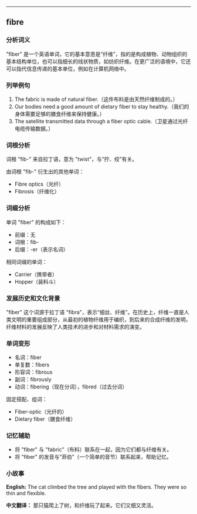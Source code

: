 
---------------
## fibre
### 分析词义
"fiber" 是一个英语单词，它的基本意思是“纤维”，指的是构成植物、动物组织的基本结构单位，也可以指细长的线状物质，如纺织纤维。在更广泛的语境中，它还可以指代信息传递的基本单位，例如在计算机网络中。

### 列举例句
1. The fabric is made of natural fiber.（这件布料是由天然纤维制成的。）
2. Our bodies need a good amount of dietary fiber to stay healthy.（我们的身体需要足够的膳食纤维来保持健康。）
3. The satellite transmitted data through a fiber optic cable.（卫星通过光纤电缆传输数据。）

### 词根分析
词根 "fib-" 来自拉丁语，意为 "twist"，与“拧、绞”有关。

由词根 "fib-" 衍生出的其他单词：
- Fibre optics（光纤）
- Fibrosis（纤维化）

### 词缀分析
单词 "fiber" 的构成如下：
- 前缀：无
- 词根：fib-
- 后缀：-er（表示名词）

相同词缀的单词：
- Carrier（携带者）
- Hopper（装料斗）

### 发展历史和文化背景
"fiber" 这个词源于拉丁语 "fibra"，表示“细丝、纤维”。在历史上，纤维一直是人类文明的重要组成部分，从最初的植物纤维用于编织，到后来的合成纤维的发明，纤维材料的发展反映了人类技术的进步和对材料需求的演变。

### 单词变形
- 名词：fiber
- 单复数：fibers
- 形容词：fibrous
- 副词：fibrously
- 动词：fibering（现在分词），fibred（过去分词）

固定搭配、组词：
- Fiber-optic（光纤的）
- Dietary fiber（膳食纤维）

### 记忆辅助
- 将 "fiber" 与 "fabric"（布料）联系在一起，因为它们都与纤维有关。
- 将 "fiber" 的发音与“菲伯”（一个简单的音节）联系起来，帮助记忆。

### 小故事
**English:**
The cat climbed the tree and played with the fibers. They were so thin and flexible.

**中文翻译：**
那只猫爬上了树，和纤维玩了起来。它们又细又灵活。

